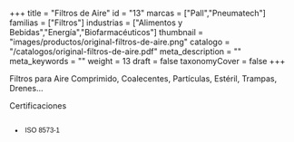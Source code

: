 +++
title = "Filtros de Aire"
id = "13"
marcas = ["Pall","Pneumatech"]
familias = ["Filtros"]
industrias = ["Alimentos y Bebidas","Energía","Biofarmacéuticos"]
thumbnail = "images/productos/original-filtros-de-aire.png"
catalogo = "/catalogos/original-filtros-de-aire.pdf"
meta_description = ""
meta_keywords = ""
weight = 13
draft = false
taxonomyCover = false
+++
<p>Filtros para Aire Comprimido, Coalecentes, Partículas, Estéril, Trampas, Drenes...</p>
<p>Certificaciones </p>
<div class="page" title="Page 3">
<div class="section">
<div class="layoutArea">
<div class="column">
<ul>
<li style="font-size: 9pt; font-family: Helvetica;">
<p><span style="font-size: 9pt;"> ISO 8573-1 </span></p>
</li>
</ul>
</div>
</div>
</div>
</div>